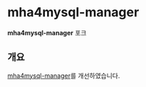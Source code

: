# mha4mysql-manager 

**mha4mysql-manager** 포크

## 개요

[mha4mysql-manager](https://github.com/yoshinorim/mha4mysql-manager)를 개선하였습니다.



